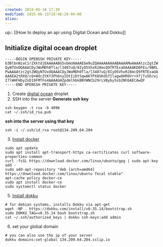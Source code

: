 ```yaml
---
created: 2024-05-16 17:39
modified: 2025-06-15T18:46:28-04:00
alias: 
---
```

up::  [[How to deploy an api using Digital Ocean and Dokku]]

## Initialize digital ocean droplet
```
-----BEGIN OPENSSH PRIVATE KEY-----
b3BlbnNzaC1rZXktdjEAAAAABG5vbmUAAAAEbm9uZQAAAAAAAAABAAAAMwAAAAtzc2gtZW
QyNTUxOQAAACDyJWoMDh0Tla/l3407uQ/8IyO5VhxR28mcQ9fRTExaOAAAAKD0FEs/9BRL
PwAAAAtzc2gtZWQyNTUxOQAAACDyJWoMDh0Tla/l3407uQ/8IyO5VhxR28mcQ9fRTExaOA
AAAEA2tRX8/cQ+WdcZtKY3Ph6nyIDtIiDtSqwAKTPX8SKd5fIlagwOHROVr+XfjTu5D/wj
I7lWHFHbyZxD19FMTFo4AAAAGHZpdmlhbkBNYWNCb29rLVByby5sb2NhbAECAwQF
-----END OPENSSH PRIVATE KEY-----
```
1. Create [digital ocean](https://cloud.digitalocean.com/projects/30a9541f-c92b-4411-9533-7b51e0c2d737/resources?i=2a9ec8) droplet
2. SSH into the server 
**Generate ssh key**
```
ssh-keygen -t rsa -b 4096 
cat ~/.ssh/id_rsa.pub
```
**ssh into the server using that key**
```
ssh -i ~/.ssh/id_rsa root@134.209.64.204
```
3. [Install docker](https://www.digitalocean.com/community/tutorials/how-to-install-and-use-docker-on-ubuntu-20-04)
```
sudo apt update
sudo apt install apt-transport-https ca-certificates curl software-properties-common
curl -fsSL https://download.docker.com/linux/ubuntu/gpg | sudo apt-key add -
sudo add-apt-repository "deb [arch=amd64] https://download.docker.com/linux/ubuntu focal stable"
apt-cache policy docker-ce
sudo apt install docker-ce
sudo systemctl status docker
```
5. [Install dokku](https://dokku.com/docs/getting-started/installation/)
```
# for debian systems, installs Dokku via apt-get
wget -NP . https://dokku.com/install/v0.35.14/bootstrap.sh
sudo DOKKU_TAG=v0.35.14 bash bootstrap.sh
cat ~/.ssh/authorized_keys | dokku ssh-keys:add admin
```
6. set your global domain
```
# you can also use the ip of your server 
dokku domains:set-global 134.209.64.204.sslip.io
```


